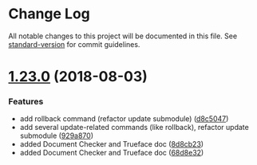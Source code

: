 # Change Log

All notable changes to this project will be documented in this file. See [standard-version](https://github.com/conventional-changelog/standard-version) for commit guidelines.

<a name="1.23.0"></a>
# [1.23.0](https://github.com/tradle/configure-tradle/compare/v1.22.0...v1.23.0) (2018-08-03)


### Features

* add rollback command (refactor update submodule) ([d8c5047](https://github.com/tradle/configure-tradle/commit/d8c5047))
* add several update-related commands (like rollback), refactor update submodule ([929a870](https://github.com/tradle/configure-tradle/commit/929a870))
* added Document Checker and Trueface doc ([8d8cb23](https://github.com/tradle/configure-tradle/commit/8d8cb23))
* added Document Checker and Trueface doc ([68d8e32](https://github.com/tradle/configure-tradle/commit/68d8e32))
